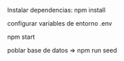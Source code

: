 Instalar dependencias:
npm install

configurar variables de entorno .env

npm start

poblar base de datos => npm run seed
